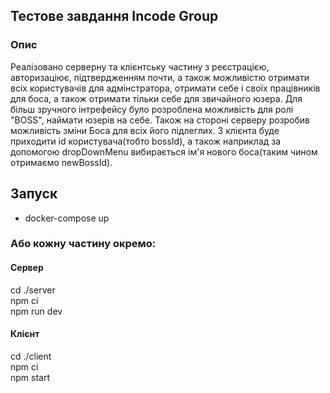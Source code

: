## Тестове завдання Incode Group

### Опис
Реалізовано серверну та клієнтську частину з реєстрацією, авторизаціює, підтвердженням почти,
а також можливістю отримати всіх користувачів для адмінстратора, отримати себе і своїх працівників для боса,
а також отримати тільки себе для звичайного юзера. Для більш зручного інтрефейсу було розроблена можливість 
для ролі "BOSS", наймати юзерів на себе.  Також на стороні серверу розробив можливість зміни Боса для всіх його
підлеглих. З клієнта буде приходити id користувача(тобто bossId), а також наприклад за допомогою 
dropDownMenu вибирається ім'я нового боса(таким чином отримаємо newBossId).

## Запуск

- docker-compose up

### Або кожну частину окремо:
#### Сервер
cd ./server<br>
npm ci<br>
npm run dev<br>
#### Клієнт
cd ./client<br>
npm ci<br>
npm start<br>
